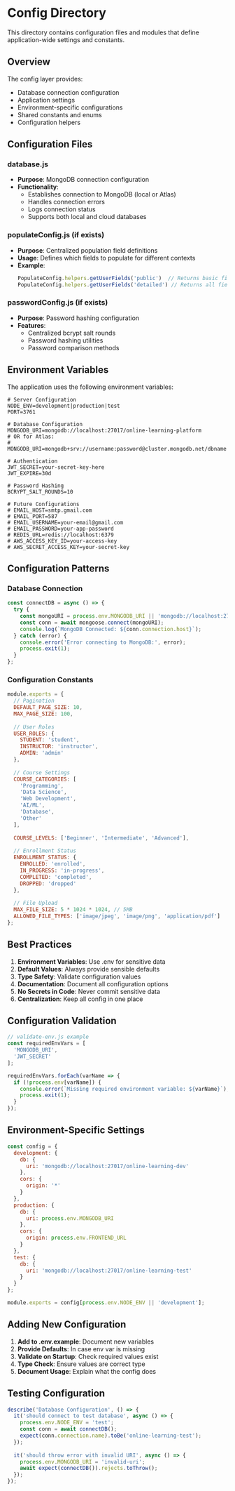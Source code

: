 # Config Directory

This directory contains configuration files and modules that define application-wide settings and constants.

## Overview

The config layer provides:
- Database connection configuration
- Application settings
- Environment-specific configurations
- Shared constants and enums
- Configuration helpers

## Configuration Files

### database.js
- **Purpose**: MongoDB connection configuration
- **Functionality**:
  - Establishes connection to MongoDB (local or Atlas)
  - Handles connection errors
  - Logs connection status
  - Supports both local and cloud databases

### populateConfig.js (if exists)
- **Purpose**: Centralized population field definitions
- **Usage**: Defines which fields to populate for different contexts
- **Example**:
  ```javascript
  PopulateConfig.helpers.getUserFields('public')  // Returns basic fields
  PopulateConfig.helpers.getUserFields('detailed') // Returns all fields
  ```

### passwordConfig.js (if exists)
- **Purpose**: Password hashing configuration
- **Features**:
  - Centralized bcrypt salt rounds
  - Password hashing utilities
  - Password comparison methods

## Environment Variables

The application uses the following environment variables:

```env
# Server Configuration
NODE_ENV=development|production|test
PORT=3761

# Database Configuration
MONGODB_URI=mongodb://localhost:27017/online-learning-platform
# OR for Atlas:
# MONGODB_URI=mongodb+srv://username:password@cluster.mongodb.net/dbname

# Authentication
JWT_SECRET=your-secret-key-here
JWT_EXPIRE=30d

# Password Hashing
BCRYPT_SALT_ROUNDS=10

# Future Configurations
# EMAIL_HOST=smtp.gmail.com
# EMAIL_PORT=587
# EMAIL_USERNAME=your-email@gmail.com
# EMAIL_PASSWORD=your-app-password
# REDIS_URL=redis://localhost:6379
# AWS_ACCESS_KEY_ID=your-access-key
# AWS_SECRET_ACCESS_KEY=your-secret-key
```

## Configuration Patterns

### Database Connection
```javascript
const connectDB = async () => {
  try {
    const mongoURI = process.env.MONGODB_URI || 'mongodb://localhost:27017/online-learning-platform';
    const conn = await mongoose.connect(mongoURI);
    console.log(`MongoDB Connected: ${conn.connection.host}`);
  } catch (error) {
    console.error('Error connecting to MongoDB:', error);
    process.exit(1);
  }
};
```

### Configuration Constants
```javascript
module.exports = {
  // Pagination
  DEFAULT_PAGE_SIZE: 10,
  MAX_PAGE_SIZE: 100,
  
  // User Roles
  USER_ROLES: {
    STUDENT: 'student',
    INSTRUCTOR: 'instructor',
    ADMIN: 'admin'
  },
  
  // Course Settings
  COURSE_CATEGORIES: [
    'Programming',
    'Data Science',
    'Web Development',
    'AI/ML',
    'Database',
    'Other'
  ],
  
  COURSE_LEVELS: ['Beginner', 'Intermediate', 'Advanced'],
  
  // Enrollment Status
  ENROLLMENT_STATUS: {
    ENROLLED: 'enrolled',
    IN_PROGRESS: 'in-progress',
    COMPLETED: 'completed',
    DROPPED: 'dropped'
  },
  
  // File Upload
  MAX_FILE_SIZE: 5 * 1024 * 1024, // 5MB
  ALLOWED_FILE_TYPES: ['image/jpeg', 'image/png', 'application/pdf']
};
```

## Best Practices

1. **Environment Variables**: Use .env for sensitive data
2. **Default Values**: Always provide sensible defaults
3. **Type Safety**: Validate configuration values
4. **Documentation**: Document all configuration options
5. **No Secrets in Code**: Never commit sensitive data
6. **Centralization**: Keep all config in one place

## Configuration Validation

```javascript
// validate-env.js example
const requiredEnvVars = [
  'MONGODB_URI',
  'JWT_SECRET'
];

requiredEnvVars.forEach(varName => {
  if (!process.env[varName]) {
    console.error(`Missing required environment variable: ${varName}`);
    process.exit(1);
  }
});
```

## Environment-Specific Settings

```javascript
const config = {
  development: {
    db: {
      uri: 'mongodb://localhost:27017/online-learning-dev'
    },
    cors: {
      origin: '*'
    }
  },
  production: {
    db: {
      uri: process.env.MONGODB_URI
    },
    cors: {
      origin: process.env.FRONTEND_URL
    }
  },
  test: {
    db: {
      uri: 'mongodb://localhost:27017/online-learning-test'
    }
  }
};

module.exports = config[process.env.NODE_ENV || 'development'];
```

## Adding New Configuration

1. **Add to .env.example**: Document new variables
2. **Provide Defaults**: In case env var is missing
3. **Validate on Startup**: Check required values exist
4. **Type Check**: Ensure values are correct type
5. **Document Usage**: Explain what the config does

## Testing Configuration

```javascript
describe('Database Configuration', () => {
  it('should connect to test database', async () => {
    process.env.NODE_ENV = 'test';
    const conn = await connectDB();
    expect(conn.connection.name).toBe('online-learning-test');
  });
  
  it('should throw error with invalid URI', async () => {
    process.env.MONGODB_URI = 'invalid-uri';
    await expect(connectDB()).rejects.toThrow();
  });
});
```